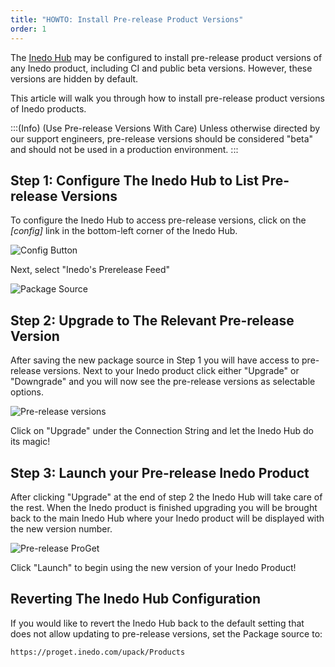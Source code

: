 ```yaml
---
title: "HOWTO: Install Pre-release Product Versions"
order: 1
---
```


The [Inedo Hub](/docs/installation/windows/inedo-hub) may be configured to install pre-release product versions of any Inedo product, including CI and public beta versions. However, these versions are hidden by default. 

This article will walk you through how to install pre-release product versions of Inedo products.

:::(Info) (Use Pre-release Versions With Care)
Unless otherwise directed by our support engineers, pre-release versions should be considered "beta" and should not be used in a production environment.
:::

## Step 1: Configure The Inedo Hub to List Pre-release Versions
To configure the Inedo Hub to access pre-release versions, click on the *[config]* link in the bottom-left corner of the Inedo Hub. 

![Config Button](/resources/docs/prerelease-config.png)

Next, select "Inedo's Prerelease Feed"

![Package Source](/resources/docs/prerelease-packagesource-new.png)

## Step 2: Upgrade to The Relevant Pre-release Version
After saving the new package source in Step 1 you will have access to pre-release versions. Next to your Inedo product click either "Upgrade" or "Downgrade" and you will now see the pre-release versions as selectable options. 

![Pre-release versions](/resources/docs/prerelease-prereleaseversions.png)

Click on "Upgrade" under the Connection String and let the Inedo Hub do its magic!

## Step 3: Launch your Pre-release Inedo Product
After clicking "Upgrade" at the end of step 2 the Inedo Hub will take care of the rest. When the Inedo product is finished upgrading you will be brought back to the main Inedo Hub where your Inedo product will be displayed with the new version number.

![Pre-release ProGet](/resources/docs/prerelease-proget.png)

Click "Launch" to begin using the new version of your Inedo Product!

## Reverting The Inedo Hub Configuration
If you would like to revert the Inedo Hub back to the default setting that does not allow updating to pre-release versions, set the Package source to:

```
https://proget.inedo.com/upack/Products
```

